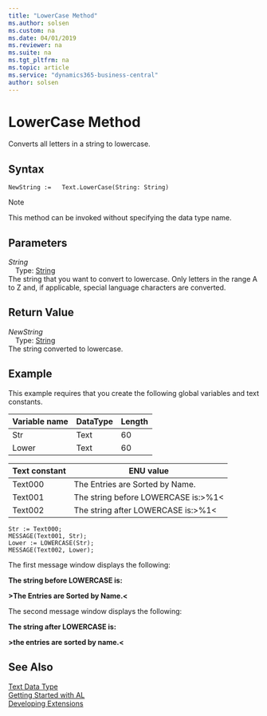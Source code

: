 ```yaml
---
title: "LowerCase Method"
ms.author: solsen
ms.custom: na
ms.date: 04/01/2019
ms.reviewer: na
ms.suite: na
ms.tgt_pltfrm: na
ms.topic: article
ms.service: "dynamics365-business-central"
author: solsen
---
```

[//]: # (START>DO_NOT_EDIT)
[//]: # (IMPORTANT:Do not edit any of the content between here and the END>DO_NOT_EDIT.)
[//]: # (Any modifications should be made in the .xml files in the ModernDev repo.)
# LowerCase Method
Converts all letters in a string to lowercase.


## Syntax
```
NewString :=   Text.LowerCase(String: String)
```
> [!NOTE]  
> This method can be invoked without specifying the data type name.  
## Parameters
*String*  
&emsp;Type: [String](../string/string-data-type.md)  
The string that you want to convert to lowercase. Only letters in the range A to Z and, if applicable, special language characters are converted.  


## Return Value
*NewString*  
&emsp;Type: [String](../string/string-data-type.md)  
The string converted to lowercase.  


[//]: # (IMPORTANT: END>DO_NOT_EDIT)

## Example  
 This example requires that you create the following global variables and text constants.  
  
|Variable name|DataType|Length|  
|-------------------|--------------|------------|  
|Str|Text|60|  
|Lower|Text|60|  
  
|Text constant|ENU value|  
|-------------------|---------------|  
|Text000|The Entries are Sorted by Name.|  
|Text001|The string before LOWERCASE is:>%1\<|  
|Text002|The string after LOWERCASE is:>%1\<|  
  
```  
Str := Text000;  
MESSAGE(Text001, Str);  
Lower := LOWERCASE(Str);  
MESSAGE(Text002, Lower);  
```  
  
 The first message window displays the following:  
  
 **The string before LOWERCASE is:**  
  
 **>The Entries are Sorted by Name.\<**  
  
 The second message window displays the following:  
  
 **The string after LOWERCASE is:**  
  
 **>the entries are sorted by name.\<**  
  

## See Also
[Text Data Type](text-data-type.md)  
[Getting Started with AL](../../devenv-get-started.md)  
[Developing Extensions](../../devenv-dev-overview.md)